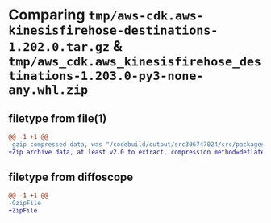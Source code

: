 # Comparing `tmp/aws-cdk.aws-kinesisfirehose-destinations-1.202.0.tar.gz` & `tmp/aws_cdk.aws_kinesisfirehose_destinations-1.203.0-py3-none-any.whl.zip`

## filetype from file(1)

```diff
@@ -1 +1 @@
-gzip compressed data, was "/codebuild/output/src306747024/src/packages/@aws-cdk/aws-kinesisfirehose-destinations/dist/python/aws-cdk.aws-kinesisfirehose-d", last modified: Fri May 19 23:15:28 2023, max compression
+Zip archive data, at least v2.0 to extract, compression method=deflate
```

## filetype from diffoscope

```diff
@@ -1 +1 @@
-GzipFile
+ZipFile
```

